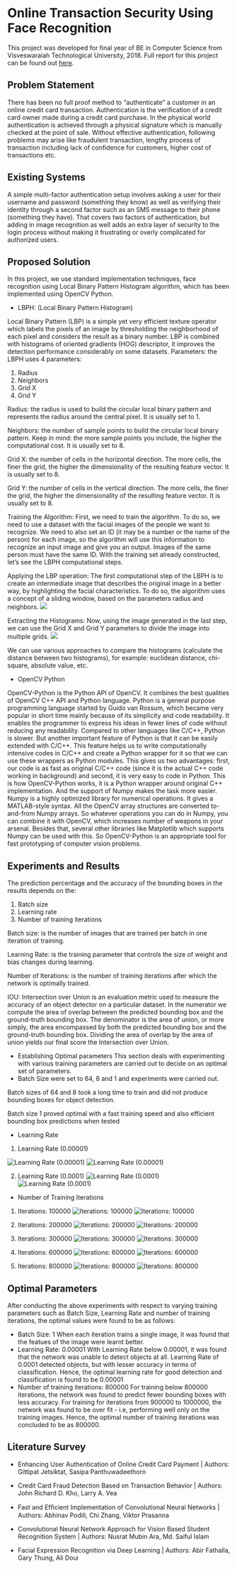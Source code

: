 # Online Transaction Security Using Face Recognition

This project was developed for final year of BE in Computer Science from Visveswaraiah Technological University, 2018. Full report for this project can be found out [here](/report/Project-Report.docx).

## Problem Statement
There has been no full proof method to “authenticate” a customer in an online credit card transaction. Authentication is the verification of a credit card owner made during a credit card purchase. In the physical world authentication is achieved through a physical signature which is manually checked at the point of sale. Without effective authentication, following problems may arise like fraudulent transaction, lengthy process of transaction including lack of confidence for customers, higher cost of transactions etc.

## Existing Systems
A simple multi-factor authentication setup involves asking a user for their username and password (something they know) as well as verifying their identity through a second factor such as an SMS message to their phone (something they have). That covers two factors of authentication, but adding in image recognition as well adds an extra layer of security to the login process without making it frustrating or overly complicated for authorized users.

## Proposed Solution
In this project, we use standard implementation techniques, face recognition using Local Binary Pattern Histogram algorithm, which has been implemented using OpenCV Python.

* LBPH: (Local Binary Pattern Histogram)

Local Binary Pattern (LBP) is a simple yet very efficient texture operator which labels the pixels of an image by thresholding the neighborhood of each pixel and considers the result as a binary number.
LBP is combined with histograms of oriented gradients (HOG) descriptor, it improves the detection performance considerably on some datasets. 
Parameters: the LBPH uses 4 parameters:
1. Radius
2. Neighbors
3. Grid X
4. Grid Y

Radius: the radius is used to build the circular local binary pattern and represents the radius around the central pixel. It is usually set to 1.

Neighbors: the number of sample points to build the circular local binary pattern. Keep in mind: the more sample points you include, the higher the computational cost. It is usually set to 8.

Grid X: the number of cells in the horizontal direction. The more cells, the finer the grid, the higher the dimensionality of the resulting feature vector. It is usually set to 8.

Grid Y: the number of cells in the vertical direction. The more cells, the finer the grid, the higher the dimensionality of the resulting feature vector. It is usually set to 8.

Training the Algorithm: First, we need to train the algorithm. To do so, we need to use a dataset with the facial images of the people we want to recognize. We need to also set an ID (it may be a number or the name of the person) for each image, so the algorithm will use this information to recognize an input image and give you an output. Images of the same person must have the same ID. With the training set already constructed, let’s see the LBPH computational steps.

Applying the LBP operation: The first computational step of the LBPH is to create an intermediate image that describes the original image in a better way, by highlighting the facial characteristics. To do so, the algorithm uses a concept of a sliding window, based on the parameters radius and neighbors.
![](/experiment/image002.jpg)

Extracting the Histograms: Now, using the image generated in the last step, we can use the Grid X and Grid Y parameters to divide the image into multiple grids.
![](/experiment/image003.jpg)

We can use various approaches to compare the histograms (calculate the distance between two histograms), for example: euclidean distance, chi-square, absolute value, etc.

* OpenCV Python

OpenCV-Python is the Python API of OpenCV. It combines the best qualities of OpenCV C++ API and Python language.
Python is a general purpose programming language started by Guido van Rossum, which became very popular in short time mainly because of its simplicity and code readability. It enables the programmer to express his ideas in fewer lines of code without reducing any readability.
Compared to other languages like C/C++, Python is slower. But another important feature of Python is that it can be easily extended with C/C++. This feature helps us to write computationally intensive codes in C/C++ and create a Python wrapper for it so that we can use these wrappers as Python modules. This gives us two advantages: first, our code is as fast as original C/C++ code (since it is the actual C++ code working in background) and second, it is very easy to code in Python. This is how OpenCV-Python works, it is a Python wrapper around original C++ implementation.
And the support of Numpy makes the task more easier. Numpy is a highly optimized library for numerical operations. It gives a MATLAB-style syntax. All the OpenCV array structures are converted to-and-from Numpy arrays. So whatever operations you can do in Numpy, you can combine it with OpenCV, which increases number of weapons in your arsenal. Besides that, several other libraries like  Matplotlib which supports Numpy can be used with this. So OpenCV-Python is an appropriate tool for fast prototyping of computer vision problems.

## Experiments and Results
The prediction percentage and the accuracy of the bounding boxes in the results depends on the:
1. Batch size
2. Learning rate
3. Number of training iterations

Batch size: is the number of images that are trained per batch in one iteration of training.

Learning Rate: is the training parameter that controls the size of weight and bias changes during learning.

Number of Iterations: is the number of training iterations after which the network is optimally trained.

IOU: Intersection over Union is an evaluation metric used to measure the accuracy of an object detector on a particular dataset. In the numerator we compute the area of overlap between the predicted bounding box and the ground-truth bounding box. The denominator is the area of union, or more simply, the area encompassed by both the predicted bounding box and the ground-truth bounding box. Dividing the area of overlap by the area of union yields our final score the Intersection over Union.

* Establishing Optimal parameters
This section deals with experimenting with various training parameters are carried out to decide on an optimal set of parameters.
* Batch Size were set to 64, 8 and 1 and experiments were carried out.

Batch sizes of 64 and 8 took a long time to train and did not produce bounding boxes for object detection.

Batch size 1 proved optimal with a fast training speed and also efficient bounding box predictions when tested

* Learning Rate

1. Learning Rate (0.00001)

![Learning Rate (0.00001)](/experiment/image018.jpg)
![Learning Rate (0.00001)](/experiment/image019.jpg)


2. Learning Rate (0.0001)
![Learning Rate (0.0001)](/experiment/image020.jpg)
![Learning Rate (0.0001)](/experiment/image021.jpg)

* Number of Training Iterations

1. Iterations: 100000
![Iterations: 100000](/experiment/image022.jpg)
![Iterations: 100000](/experiment/image023.jpg)

2. Iterations: 200000
![Iterations: 200000](/experiment/image024.jpg)
![Iterations: 200000](/experiment/image025.jpg)

3. Iterations: 300000
![Iterations: 300000](/experiment/image026.jpg)
![Iterations: 300000](/experiment/image027.jpg)

4. Iterations: 600000
![Iterations: 600000](/experiment/image028.jpg)
![Iterations: 600000](/experiment/image029.jpg)

5. Iterations: 800000
![Iterations: 800000](/experiment/image030.jpg)
![Iterations: 800000](/experiment/image031.jpg)


## Optimal Parameters

After conducting the above experiments with respect to varying training parameters such as Batch Size, Learning Rate and number of training iterations, the optimal values were found to be as follows:
* Batch Size: 1
When each iteration trains a single image, it was found that the featues of the image were learnt better.
* Learning Rate: 0.00001
With Learning Rate below 0.00001, it was found that the network was unable to detect objects at all. Learning Rate of 0.0001 detected objects, but with lesser accuracy in terms of classification. Hence, the optimal learning rate for good detection and classification is found to be 0.00001
* Number of training iterations: 800000
For training below 800000 iterations, the network was found to predict fewer bounding boxes with less accuracy. For training for iterations from 900000 to 1000000, the network was found to be over fit - i.e, performing well only on the training images. Hence, the optimal number of training iterations was concluded to be as 800000.

## Literature Survey

* Enhancing User Authentication of Online Credit Card Payment |
Authors: Gittipat Jetsiktat, Sasipa Panthuwadeethorn

* Credit Card Fraud Detection Based on Transaction Behavior |
Authors:  John Richard D. Kho, Larry A. Vea

* Fast and Efﬁcient Implementation of Convolutional Neural Networks |
Authors: Abhinav Podili, Chi Zhang, Viktor Prasanna

* Convolutional Neural Network Approach for Vision Based Student Recognition System |
Authors: Nusrat Mubin Ara, Md. Saiful Islam

* Facial Expression Recognition via Deep Learning |
Authors: Abir Fathalla, Gary Thung, Ali Doui
